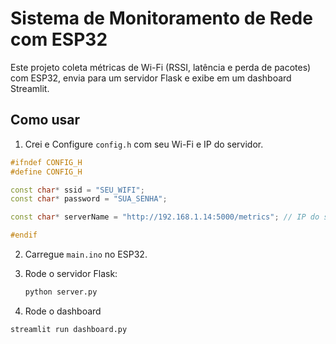 # Sistema de Monitoramento de Rede com ESP32

Este projeto coleta métricas de Wi-Fi (RSSI, latência e perda de pacotes) com ESP32, envia para um servidor Flask e exibe em um dashboard Streamlit.

## Como usar

1. Crei e Configure `config.h` com seu Wi-Fi e IP do servidor.

```c++
#ifndef CONFIG_H
#define CONFIG_H

const char* ssid = "SEU_WIFI";
const char* password = "SUA_SENHA";

const char* serverName = "http://192.168.1.14:5000/metrics"; // IP do servidor Flask

#endif
```


2. Carregue `main.ino` no ESP32.
3. Rode o servidor Flask:
   ```bash
   python server.py
   ```

4. Rode o dashboard
  ```bash
  streamlit run dashboard.py
   ```

